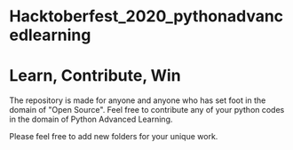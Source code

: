 # Hacktoberfest_2020_pythonadvancedlearning

# Learn, Contribute, Win

The repository is made for anyone and anyone who has set foot in the domain of "Open Source".
Feel free to contribute any of your python codes in the domain of Python Advanced Learning.

Please feel free to add new folders for your unique work.
